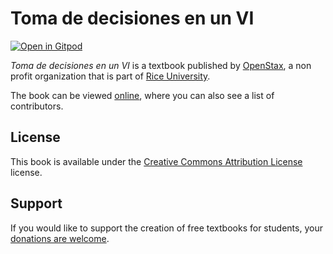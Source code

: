 # Toma de decisiones en un VI

[![Open in Gitpod](https://gitpod.io/button/open-in-gitpod.svg)](https://gitpod.io/from-referrer/)

_Toma de decisiones en un VI_ is a textbook published by [OpenStax](https://openstax.org/), a non profit organization that is part of [Rice University](https://www.rice.edu/).

The book can be viewed [online](https://github.com/cnx-user-books/cnxbook-toma-de-decisiones-en-un-vi/releases/latest), where you can also see a list of contributors.

## License
This book is available under the [Creative Commons Attribution License](./LICENSE) license.

## Support
If you would like to support the creation of free textbooks for students, your [donations are welcome](https://riceconnect.rice.edu/donation/support-openstax-banner).
